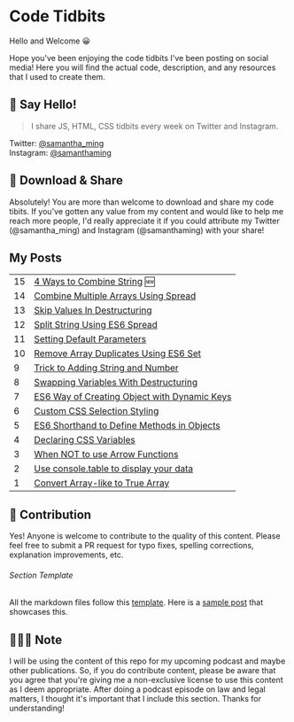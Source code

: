 # Code Tidbits

Hello and Welcome 😀

Hope you've been enjoying the code tidbits I've been posting on social media! Here you will find the actual code, description, and any resources that I used to create them.

## 👋 Say Hello!

> I share JS, HTML, CSS tidbits every week on Twitter and Instagram.

Twitter: [@samantha_ming](https://twitter.com/samantha_ming)  
Instagram: [@samanthaming](https://www.instagram.com/SamanthaMing/)

## 💖 Download & Share 

Absolutely! You are more than welcome to download and share my code tibits. If you've gotten any value from my content and would like to help me reach more people, I'd really appreciate it if you could attribute my Twitter (@samantha_ming) and Instagram (@samanthaming) with your share! 

## My Posts

|   |      |
|---|:-----|
| 15 | [4 Ways to Combine String](posts/15-4-ways-to-combine-strings.md) 🆕 |
| 14 | [Combine Multiple Arrays Using Spread](posts/14-combine-multiple-arrays-using-spread.md) |
| 13 | [Skip Values In Destructuring](posts/13-skip-values-in-destructuring.md) |
| 12 | [Split String Using ES6 Spread](posts/12-split-string-using-spread.md) |
| 11 | [Setting Default Parameters](posts/11-setting-default-parameters.md) |
| 10 | [Remove Array Duplicates Using ES6 Set](posts/10-remove-array-duplicates-using-set.md) |
| 9 | [Trick to Adding String and Number](posts/9-trick-to-add-string-and-number.md) |
| 8 | [Swapping Variables With Destructuring](posts/8-swap-variables-with-destructuring.md) |
| 7 | [ES6 Way of Creating Object with Dynamic Keys](posts/7-create-object-with-dynamic-keys) |
| 6 | [Custom CSS Selection Styling](posts/6-custom-css-selection-styling.md) |
| 5 | [ES6 Shorthand to Define Methods in Objects](posts/5-concise-method-syntax.md) |
| 4 | [Declaring CSS Variables](posts/4-declaring-css-variables.md) |
| 3 | [When NOT to use Arrow Functions](posts/3-when-not-to-use-arrow-functions.md) |
| 2 | [Use console.table to display your data](posts/2-console-table.md) |
| 1 | [Convert Array-like to True Array](posts/1-convert-to-true-array.md) |


## 🌟 Contribution

Yes! Anyone is welcome to contribute to the quality of this content. Please feel free to submit a PR request for typo fixes, spelling corrections, explanation improvements, etc.

###### Section Template

All the markdown files follow this [template](MARKDOWN_TEMPLATE.md). Here is a [sample post](posts/13-skip-values-in-destructuring.md) that showcases this.

## 👩🏻‍⚖️ Note 

I will be using the content of this repo for my upcoming podcast and maybe other publications. So, if you do contribute content, please be aware that you agree that you're giving me a non-exclusive license to use this content as I deem appropriate. After doing a podcast episode on law and legal matters, I thought it's important that I include this section. Thanks for understanding!
